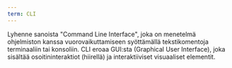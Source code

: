 ```yaml
---
term: CLI
---
```


Lyhenne sanoista "Command Line Interface", joka on menetelmä ohjelmiston kanssa vuorovaikuttamiseen syöttämällä tekstikomentoja terminaaliin tai konsoliin. CLI eroaa GUI:sta (Graphical User Interface), joka sisältää osoitininteraktiot (hiirellä) ja interaktiiviset visuaaliset elementit.